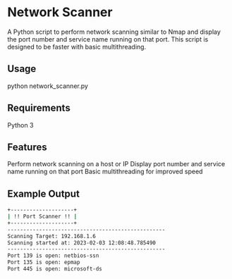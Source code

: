 # Network Scanner
A Python script to perform network scanning similar to Nmap and display the port number and service name running on that port. This script is designed to be faster with basic multithreading.

## Usage

python network_scanner.py <hostname or IP>
  
## Requirements
Python 3
  
## Features
Perform network scanning on a host or IP
Display port number and service name running on that port
Basic multithreading for improved speed
  
## Example Output
```bash
+--------------------+
| !! Port Scanner !! |
+--------------------+
--------------------------------------------------
Scanning Target: 192.168.1.6
Scanning started at: 2023-02-03 12:08:48.785490
--------------------------------------------------
Port 139 is open: netbios-ssn
Port 135 is open: epmap
Port 445 is open: microsoft-ds
